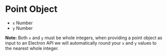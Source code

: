 # Point Object

* `x` Number
* `y` Number

**Note:** Both `x` and `y` must be whole integers, when providing a point object
as input to an Electron API we will automatically round your `x` and `y` values
to the nearest whole integer.
